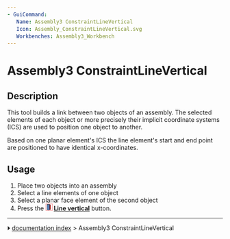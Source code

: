 ```yaml
---
- GuiCommand:
   Name: Assembly3 ConstraintLineVertical
   Icon: Assembly_ConstraintLineVertical.svg
   Workbenches: Assembly3_Workbench
---
```


# Assembly3 ConstraintLineVertical

## Description

This tool builds a link between two objects of an assembly. The selected elements of each object or more precisely their implicit coordinate systems (ICS) are used to position one object to another.

Based on one planar element\'s ICS the line element\'s start and end point are positioned to have identical x-coordinates.

## Usage

1.  Place two objects into an assembly
2.  Select a line elements of one object
3.  Select a planar face element of the second object
4.  Press the **<img src="images/Assembly_ConstraintLineVertical.svg" width=16px> [Line vertical](Assembly3_ConstraintLineVertical.md)** button.



---
⏵ [documentation index](../README.md) > Assembly3 ConstraintLineVertical

